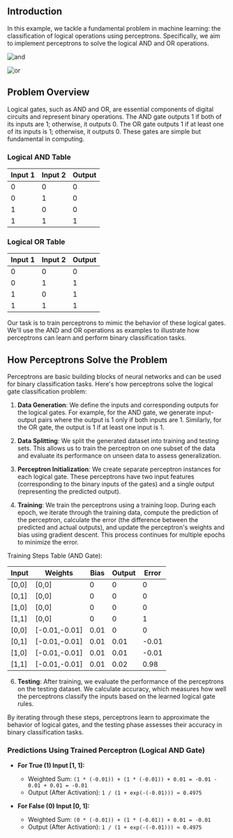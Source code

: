 ## Introduction

In this example, we tackle a fundamental problem in machine learning: the classification of logical operations using perceptrons. Specifically, we aim to implement perceptrons to solve the logical AND and OR operations.

![and](https://github.com/djeada/NeuraCommand/assets/37275728/3f977c47-d359-4e78-a42f-7f12c20d8d70)

![or](https://github.com/djeada/NeuraCommand/assets/37275728/47ed2b0b-6930-4690-a838-e9e3e783e02f)

## Problem Overview

Logical gates, such as AND and OR, are essential components of digital circuits and represent binary operations. The AND gate outputs 1 if both of its inputs are 1; otherwise, it outputs 0. The OR gate outputs 1 if at least one of its inputs is 1; otherwise, it outputs 0. These gates are simple but fundamental in computing.

### Logical AND Table

| Input 1 | Input 2 | Output |
| ------- | ------- | ------ |
|    0    |    0    |   0    |
|    0    |    1    |   0    |
|    1    |    0    |   0    |
|    1    |    1    |   1    |

### Logical OR Table

| Input 1 | Input 2 | Output |
| ------- | ------- | ------ |
|    0    |    0    |   0    |
|    0    |    1    |   1    |
|    1    |    0    |   1    |
|    1    |    1    |   1    |


Our task is to train perceptrons to mimic the behavior of these logical gates. We'll use the AND and OR operations as examples to illustrate how perceptrons can learn and perform binary classification tasks.

## How Perceptrons Solve the Problem

Perceptrons are basic building blocks of neural networks and can be used for binary classification tasks. Here's how perceptrons solve the logical gate classification problem:

1. **Data Generation**: We define the inputs and corresponding outputs for the logical gates. For example, for the AND gate, we generate input-output pairs where the output is 1 only if both inputs are 1. Similarly, for the OR gate, the output is 1 if at least one input is 1.

2. **Data Splitting**: We split the generated dataset into training and testing sets. This allows us to train the perceptron on one subset of the data and evaluate its performance on unseen data to assess generalization.

3. **Perceptron Initialization**: We create separate perceptron instances for each logical gate. These perceptrons have two input features (corresponding to the binary inputs of the gates) and a single output (representing the predicted output).

4. **Training**: We train the perceptrons using a training loop. During each epoch, we iterate through the training data, compute the prediction of the perceptron, calculate the error (the difference between the predicted and actual outputs), and update the perceptron's weights and bias using gradient descent. This process continues for multiple epochs to minimize the error.

Training Steps Table (AND Gate):

| Input | Weights | Bias | Output | Error |
|-------|---------|------|--------|-------|
| [0,0] | [0,0]   | 0    |   0    |   0   |
| [0,1] | [0,0]   | 0    |   0    |   0   |
| [1,0] | [0,0]   | 0    |   0    |   0   |
| [1,1] | [0,0]   | 0    |   0    |   1   |
| [0,0] | [-0.01,-0.01] | 0.01 |   0    |   0   |
| [0,1] | [-0.01,-0.01] | 0.01 |   0.01 |  -0.01 |
| [1,0] | [-0.01,-0.01] | 0.01 |   0.01 |  -0.01 |
| [1,1] | [-0.01,-0.01] | 0.01 |   0.02 |   0.98 |

6. **Testing**: After training, we evaluate the performance of the perceptrons on the testing dataset. We calculate accuracy, which measures how well the perceptrons classify the inputs based on the learned logical gate rules.


By iterating through these steps, perceptrons learn to approximate the behavior of logical gates, and the testing phase assesses their accuracy in binary classification tasks.


### Predictions Using Trained Perceptron (Logical AND Gate)

- **For True (1) Input [1, 1]:**

  - Weighted Sum: `(1 * (-0.01)) + (1 * (-0.01)) + 0.01 = -0.01 - 0.01 + 0.01 = -0.01`
  - Output (After Activation): `1 / (1 + exp(-(-0.01))) ≈ 0.4975`
  
- **For False (0) Input [0, 1]:**

  - Weighted Sum: `(0 * (-0.01)) + (1 * (-0.01)) + 0.01 = -0.01`
  - Output (After Activation): `1 / (1 + exp(-(-0.01))) ≈ 0.4975`

